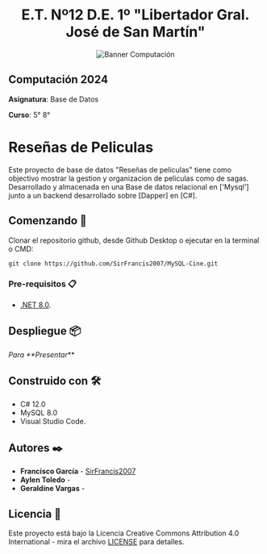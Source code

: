 <h1 align="center">E.T. Nº12 D.E. 1º "Libertador Gral. José de San Martín"</h1>
<p align="center">
  <img src="https://et12.edu.ar/imgs/computacion/vamoaprogramabanner.png" alt="Banner Computación">
</p>

## Computación 2024

**Asignatura**: Base de Datos

**Curso**: 5° 8°

# Reseñas de Peliculas

Este proyecto de base de datos "Reseñas de peliculas" tiene como objectivo mostrar la gestion y organizacion de peliculas como de sagas. Desarrollado y almacenada en una Base de datos relacional en ['Mysql'] junto a un backend desarrollado sobre [Dapper] en [C#]. 

## Comenzando 🚀

Clonar el repositorio github, desde Github Desktop o ejecutar en la terminal o CMD:
```
git clone https://github.com/SirFrancis2007/MySQL-Cine.git
```

### Pre-requisitos 📋

- [.NET 8.0](https://dotnet.microsoft.com/es-es/download/dotnet/8.0).

## Despliegue 📦

_Para **Presentar_**

## Construido con 🛠️

- C# 12.0
- MySQL 8.0
- Visual Studio Code.

## Autores ✒️

- **Francisco García** - [SirFrancis2007](https://github.com/SirFrancis2007) 
- **Aylen Toledo** - []()
- **Geraldine Vargas** - []() 


## Licencia 📄

Este proyecto está bajo la Licencia Creative Commons Attribution 4.0 International - mira el archivo [LICENSE](LICENSE) para detalles.